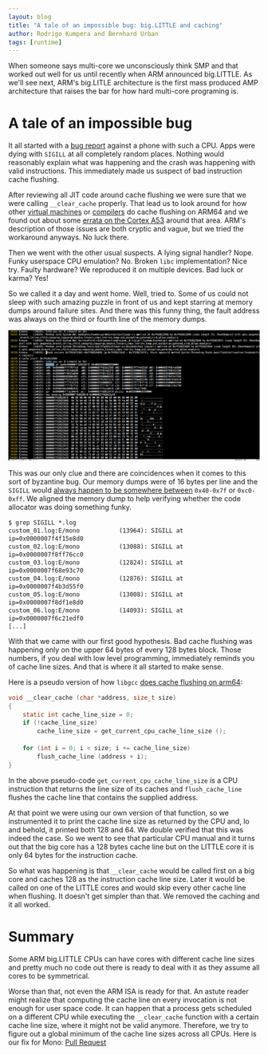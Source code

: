 ```yaml
---
layout: blog
title: "A tale of an impossible bug: big.LITTLE and caching"
author: Rodrigo Kumpera and Bernhard Urban
tags: [runtime]
---
```

When someone says multi-core we unconsciously think SMP and that worked out well for us until recently when ARM announced big.LITTLE.
As we'll see next, ARM's big.LITLE architecture is the first mass produced AMP architecture that raises the bar for how hard multi-core programing is.

# A tale of an impossible bug

It all started with a [bug report](https://bugzilla.xamarin.com/show_bug.cgi?id=39859) against a phone with such a CPU.
Apps were dying with `SIGILL` at all completely random places.
Nothing would reasonably explain what was happening and the crash was happening with valid instructions. This immediately made us suspect of bad
instruction cache flushing.

After reviewing all JIT code around cache flushing we were sure that we were calling `__clear_cache` properly. That lead us to look around
for how other
[virtual machines](https://github.com/v8/v8/blob/fec99c689b8587b863df4a5c4793c601772ef663/src/arm64/cpu-arm64.cc#L40)
or
[compilers](https://github.com/llvm-mirror/compiler-rt/blob/ff75f2a0260b1940436a483413091c5770427c04/lib/builtins/clear_cache.c#L146)
do cache flushing on ARM64 and we found out about some
[errata on the Cortex A53](https://silver.arm.com/download/Unspecified/BX500-DA-10400-r0p0-08rel0/Cortex_A53_MPCore_Software_Developers_Errata_Notice_v18.pdf)
around that area. ARM's description of those issues
are both cryptic and vague, but we tried the workaround anyways. No luck there.

Then we went with the other usual suspects. A lying signal handler? Nope. Funky userspace CPU emulation? No.
Broken `libc` implementation? Nice try. Faulty hardware? We reproduced it on multiple devices. Bad luck or karma? Yes!

So we called it a day and went home. Well, tried to. Some of us could not sleep with such amazing puzzle in front of us and kept starring at
memory dumps around failure sites. And there was this funny thing, the fault address was always on the third or fourth line of the memory dumps.

[![hexdump](/images/2016-09-10-arm64-icache_hexdump.png)](/images/2016-09-10-arm64-icache_hexdump.png)

This was our only clue and there are coincidences when it comes to this sort of byzantine bug. Our memory dumps were of 16 bytes per line
and the `SIGILL` would [always happen to be somewhere between](https://gist.github.com/lewurm/97dff0a56929b56a0fc5ab49af06fd06) `0x40-0x7f` or `0xc0-0xff`.
We aligned the memory dump to help verifying whether the code allocator was doing something funky.

```
$ grep SIGILL *.log
custom_01.log:E/mono           (13964): SIGILL at ip=0x0000007f4f15e8d0
custom_02.log:E/mono           (13088): SIGILL at ip=0x0000007f8ff76cc0
custom_03.log:E/mono           (12824): SIGILL at ip=0x0000007f68e93c70
custom_04.log:E/mono           (12876): SIGILL at ip=0x0000007f4b3d55f0
custom_05.log:E/mono           (13008): SIGILL at ip=0x0000007f8df1e8d0
custom_06.log:E/mono           (14093): SIGILL at ip=0x0000007f6c21edf0
[...]
```

With that we came with our first good hypothesis. Bad cache flushing was happening only on the upper 64 bytes of every 128 bytes block.
Those numbers, if you deal with low level programming, immediately reminds you of cache line sizes. And that is where it all started to make
sense.

Here is a pseudo version of how `libgcc` [does cache flushing on arm64](https://android.googlesource.com/toolchain/gcc/+/master/gcc-4.9/libgcc/config/aarch64/sync-cache.c#54):

```c
void __clear_cache (char *address, size_t size)
{
	static int cache_line_size = 0;
	if (!cache_line_size)
		cache_line_size = get_current_cpu_cache_line_size ();

	for (int i = 0; i < size; i += cache_line_size)
		flush_cache_line (address + i);
}
```

In the above pseudo-code `get_current_cpu_cache_line_size` is a CPU instruction that returns the line size of its caches and `flush_cache_line`
flushes the cache line that contains the supplied address.

At that point we were using our own version of that function, so we instrumented it to print the cache line size as returned by the CPU and, lo and behold,
it printed both 128 and 64. We double verified that this was indeed the case. So we went to see that particular CPU manual and it turns out that the big core has
a 128 bytes cache line but on the LITTLE core it is only 64 bytes for the instruction cache.

So what was happening is that `__clear_cache` would be called first on a big core and caches 128 as the instruction cache line size. Later it would be called on one
of the LITTLE cores and would skip every other cache line when flushing. It doesn't get simpler than that. We removed the caching and it all worked.

# Summary

Some ARM big.LITTLE CPUs can have cores with different cache line sizes and pretty much no code out there is ready to deal with it as they
assume all cores to be symmetrical.

Worse than that, not even the ARM ISA is ready for that. An astute reader might realize that computing the cache line on every invocation
is not enough for user space code.
It can happen that a process gets scheduled on a different CPU while executing
the `__clear_cache` function with a certain cache line size, where it might not
be valid anymore.
Therefore, we try to figure out a global minimum of the cache line sizes across all CPUs.
Here is our fix for Mono: [Pull Request](https://github.com/mono/mono/pull/3549)

